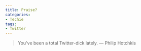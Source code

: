 ```yaml
---
title: Praise?
categories:
- Techie
tags:
- Twitter
---
```


> You've been a total Twitter-dick lately.
> — Philip Hotchkis
